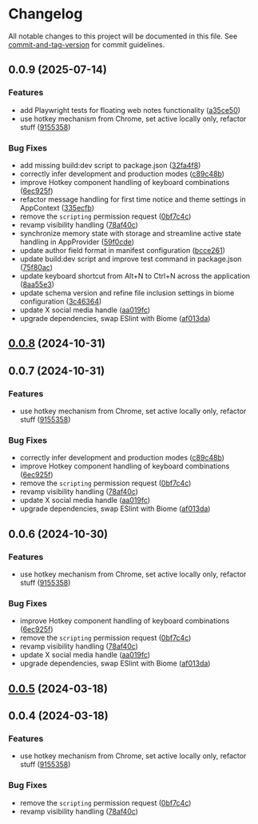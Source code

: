 # Changelog

All notable changes to this project will be documented in this file. See [commit-and-tag-version](https://github.com/absolute-version/commit-and-tag-version) for commit guidelines.

## 0.0.9 (2025-07-14)


### Features

* add Playwright tests for floating web notes functionality ([a35ce50](https://github.com/rudeayelo/floating-web-notes/commit/a35ce5072dd543f6d1113fbd5d8f2f7e66a3b139))
* use hotkey mechanism from Chrome, set active locally only, refactor stuff ([9155358](https://github.com/rudeayelo/floating-web-notes/commit/91553582261d13b027481353d2ed06a5e819a36f))


### Bug Fixes

* add missing build:dev script to package.json ([32fa4f8](https://github.com/rudeayelo/floating-web-notes/commit/32fa4f87b742fdbabb2e2d10a0ed3e9e37c59029))
* correctly infer development and production modes ([c89c48b](https://github.com/rudeayelo/floating-web-notes/commit/c89c48b4cc338db7f93f21a02f87d82a75a13fcb))
* improve Hotkey component handling of keyboard combinations ([6ec925f](https://github.com/rudeayelo/floating-web-notes/commit/6ec925f1618f9195a93509f5d70215bd3d846b58))
* refactor message handling for first time notice and theme settings in AppContext ([335ecfb](https://github.com/rudeayelo/floating-web-notes/commit/335ecfb430df913bc4deaafcb200bc7c909b1400))
* remove the `scripting` permission request ([0bf7c4c](https://github.com/rudeayelo/floating-web-notes/commit/0bf7c4cdae5de3bc8d406530920eb37516be2570))
* revamp visibility handling ([78af40c](https://github.com/rudeayelo/floating-web-notes/commit/78af40c7e798f09d22c3f1bf91db2740e9befe8f))
* synchronize memory state with storage and streamline active state handling in AppProvider ([59f0cde](https://github.com/rudeayelo/floating-web-notes/commit/59f0cde8bab0ae11ff5cd0d84a930d57a2600943))
* update author field format in manifest configuration ([bcce261](https://github.com/rudeayelo/floating-web-notes/commit/bcce26184785fde81fc49e3fb7b00b5b3fb618d9))
* update build:dev script and improve test command in package.json ([75f80ac](https://github.com/rudeayelo/floating-web-notes/commit/75f80ac1f9cfd8ea7e108b753db477194669ab47))
* update keyboard shortcut from Alt+N to Ctrl+N across the application ([8aa55e3](https://github.com/rudeayelo/floating-web-notes/commit/8aa55e36ac9c9a0aefece24da998b3d1998ae673))
* update schema version and refine file inclusion settings in biome configuration ([3c46364](https://github.com/rudeayelo/floating-web-notes/commit/3c463640d836d697d0a612e9ce6cf5801f42f3df))
* update X social media handle ([aa019fc](https://github.com/rudeayelo/floating-web-notes/commit/aa019fc079e9744949c545d4a3c0bb21a9b791ce))
* upgrade dependencies, swap ESlint with Biome ([af013da](https://github.com/rudeayelo/floating-web-notes/commit/af013da6eb51cffdc7b65f83ce3613758f44ebcd))

## [0.0.8](https://github.com/rudeayelo/floating-web-notes/compare/v0.0.7...v0.0.8) (2024-10-31)

## 0.0.7 (2024-10-31)


### Features

* use hotkey mechanism from Chrome, set active locally only, refactor stuff ([9155358](https://github.com/rudeayelo/floating-web-notes/commit/91553582261d13b027481353d2ed06a5e819a36f))


### Bug Fixes

* correctly infer development and production modes ([c89c48b](https://github.com/rudeayelo/floating-web-notes/commit/c89c48b4cc338db7f93f21a02f87d82a75a13fcb))
* improve Hotkey component handling of keyboard combinations ([6ec925f](https://github.com/rudeayelo/floating-web-notes/commit/6ec925f1618f9195a93509f5d70215bd3d846b58))
* remove the `scripting` permission request ([0bf7c4c](https://github.com/rudeayelo/floating-web-notes/commit/0bf7c4cdae5de3bc8d406530920eb37516be2570))
* revamp visibility handling ([78af40c](https://github.com/rudeayelo/floating-web-notes/commit/78af40c7e798f09d22c3f1bf91db2740e9befe8f))
* update X social media handle ([aa019fc](https://github.com/rudeayelo/floating-web-notes/commit/aa019fc079e9744949c545d4a3c0bb21a9b791ce))
* upgrade dependencies, swap ESlint with Biome ([af013da](https://github.com/rudeayelo/floating-web-notes/commit/af013da6eb51cffdc7b65f83ce3613758f44ebcd))

## 0.0.6 (2024-10-30)


### Features

* use hotkey mechanism from Chrome, set active locally only, refactor stuff ([9155358](https://github.com/rudeayelo/floating-web-notes/commit/91553582261d13b027481353d2ed06a5e819a36f))


### Bug Fixes

* improve Hotkey component handling of keyboard combinations ([6ec925f](https://github.com/rudeayelo/floating-web-notes/commit/6ec925f1618f9195a93509f5d70215bd3d846b58))
* remove the `scripting` permission request ([0bf7c4c](https://github.com/rudeayelo/floating-web-notes/commit/0bf7c4cdae5de3bc8d406530920eb37516be2570))
* revamp visibility handling ([78af40c](https://github.com/rudeayelo/floating-web-notes/commit/78af40c7e798f09d22c3f1bf91db2740e9befe8f))
* update X social media handle ([aa019fc](https://github.com/rudeayelo/floating-web-notes/commit/aa019fc079e9744949c545d4a3c0bb21a9b791ce))
* upgrade dependencies, swap ESlint with Biome ([af013da](https://github.com/rudeayelo/floating-web-notes/commit/af013da6eb51cffdc7b65f83ce3613758f44ebcd))

## [0.0.5](https://github.com/rudeayelo/floating-web-notes/compare/v0.0.4...v0.0.5) (2024-03-18)

## 0.0.4 (2024-03-18)


### Features

* use hotkey mechanism from Chrome, set active locally only, refactor stuff ([9155358](https://github.com/rudeayelo/floating-web-notes/commit/91553582261d13b027481353d2ed06a5e819a36f))


### Bug Fixes

* remove the `scripting` permission request ([0bf7c4c](https://github.com/rudeayelo/floating-web-notes/commit/0bf7c4cdae5de3bc8d406530920eb37516be2570))
* revamp visibility handling ([78af40c](https://github.com/rudeayelo/floating-web-notes/commit/78af40c7e798f09d22c3f1bf91db2740e9befe8f))
